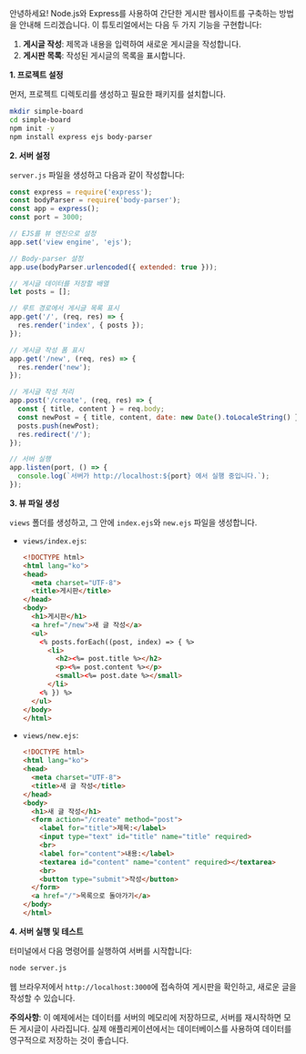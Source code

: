 안녕하세요! Node.js와 Express를 사용하여 간단한 게시판 웹사이트를 구축하는 방법을 안내해 드리겠습니다. 이 튜토리얼에서는 다음 두 가지 기능을 구현합니다:

1. **게시글 작성**: 제목과 내용을 입력하여 새로운 게시글을 작성합니다.
2. **게시판 목록**: 작성된 게시글의 목록을 표시합니다.

**1. 프로젝트 설정**

먼저, 프로젝트 디렉토리를 생성하고 필요한 패키지를 설치합니다.

```bash
mkdir simple-board
cd simple-board
npm init -y
npm install express ejs body-parser
```

**2. 서버 설정**

`server.js` 파일을 생성하고 다음과 같이 작성합니다:

```javascript
const express = require('express');
const bodyParser = require('body-parser');
const app = express();
const port = 3000;

// EJS를 뷰 엔진으로 설정
app.set('view engine', 'ejs');

// Body-parser 설정
app.use(bodyParser.urlencoded({ extended: true }));

// 게시글 데이터를 저장할 배열
let posts = [];

// 루트 경로에서 게시글 목록 표시
app.get('/', (req, res) => {
  res.render('index', { posts });
});

// 게시글 작성 폼 표시
app.get('/new', (req, res) => {
  res.render('new');
});

// 게시글 작성 처리
app.post('/create', (req, res) => {
  const { title, content } = req.body;
  const newPost = { title, content, date: new Date().toLocaleString() };
  posts.push(newPost);
  res.redirect('/');
});

// 서버 실행
app.listen(port, () => {
  console.log(`서버가 http://localhost:${port} 에서 실행 중입니다.`);
});
```

**3. 뷰 파일 생성**

`views` 폴더를 생성하고, 그 안에 `index.ejs`와 `new.ejs` 파일을 생성합니다.

- `views/index.ejs`:

  ```html
  <!DOCTYPE html>
  <html lang="ko">
  <head>
    <meta charset="UTF-8">
    <title>게시판</title>
  </head>
  <body>
    <h1>게시판</h1>
    <a href="/new">새 글 작성</a>
    <ul>
      <% posts.forEach((post, index) => { %>
        <li>
          <h2><%= post.title %></h2>
          <p><%= post.content %></p>
          <small><%= post.date %></small>
        </li>
      <% }) %>
    </ul>
  </body>
  </html>
  ```

- `views/new.ejs`:

  ```html
  <!DOCTYPE html>
  <html lang="ko">
  <head>
    <meta charset="UTF-8">
    <title>새 글 작성</title>
  </head>
  <body>
    <h1>새 글 작성</h1>
    <form action="/create" method="post">
      <label for="title">제목:</label>
      <input type="text" id="title" name="title" required>
      <br>
      <label for="content">내용:</label>
      <textarea id="content" name="content" required></textarea>
      <br>
      <button type="submit">작성</button>
    </form>
    <a href="/">목록으로 돌아가기</a>
  </body>
  </html>
  ```

**4. 서버 실행 및 테스트**

터미널에서 다음 명령어를 실행하여 서버를 시작합니다:

```bash
node server.js
```

웹 브라우저에서 `http://localhost:3000`에 접속하여 게시판을 확인하고, 새로운 글을 작성할 수 있습니다.

**주의사항**: 이 예제에서는 데이터를 서버의 메모리에 저장하므로, 서버를 재시작하면 모든 게시글이 사라집니다. 실제 애플리케이션에서는 데이터베이스를 사용하여 데이터를 영구적으로 저장하는 것이 좋습니다.